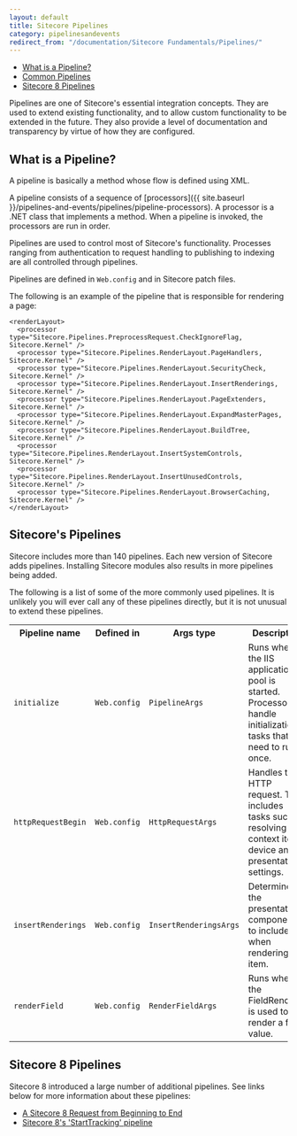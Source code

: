```yaml
---
layout: default
title: Sitecore Pipelines
category: pipelinesandevents
redirect_from: "/documentation/Sitecore Fundamentals/Pipelines/"
---
```


* [What is a Pipeline?](#what_is_a_pipeline)
* [Common Pipelines](#common_pipelines)
* [Sitecore 8 Pipelines](#sc8_pipelines)


Pipelines are one of Sitecore's essential integration concepts. They are used to extend existing functionality, and to allow custom functionality to be extended in the future. They also provide a level of documentation and transparency by virtue of how they are configured.

## <a name="what_is_a_pipeline">What is a Pipeline?</a>
A pipeline is basically a method whose flow is defined using XML. 

A pipeline consists of a sequence of [processors]({{ site.baseurl }}/pipelines-and-events/pipelines/pipeline-processors). A processor is a .NET class that implements a method. When a pipeline is invoked, the processors are run in order.

Pipelines are used to control most of Sitecore's functionality. Processes ranging from authentication to request handling to publishing to indexing are all controlled through pipelines.

Pipelines are defined in `Web.config` and in Sitecore patch files.

The following is an example of the pipeline that is responsible for rendering a page:

	<renderLayout>
	  <processor type="Sitecore.Pipelines.PreprocessRequest.CheckIgnoreFlag, Sitecore.Kernel" />
	  <processor type="Sitecore.Pipelines.RenderLayout.PageHandlers, Sitecore.Kernel" />
	  <processor type="Sitecore.Pipelines.RenderLayout.SecurityCheck, Sitecore.Kernel" />
	  <processor type="Sitecore.Pipelines.RenderLayout.InsertRenderings, Sitecore.Kernel" />
	  <processor type="Sitecore.Pipelines.RenderLayout.PageExtenders, Sitecore.Kernel" />
	  <processor type="Sitecore.Pipelines.RenderLayout.ExpandMasterPages, Sitecore.Kernel" />
	  <processor type="Sitecore.Pipelines.RenderLayout.BuildTree, Sitecore.Kernel" />
	  <processor type="Sitecore.Pipelines.RenderLayout.InsertSystemControls, Sitecore.Kernel" />
	  <processor type="Sitecore.Pipelines.RenderLayout.InsertUnusedControls, Sitecore.Kernel" />
	  <processor type="Sitecore.Pipelines.RenderLayout.BrowserCaching, Sitecore.Kernel" />
	</renderLayout>

## <a name="common_pipelines">Sitecore's Pipelines</a>

Sitecore includes more than 140 pipelines. Each new version of Sitecore adds pipelines. Installing Sitecore modules also results in more pipelines being added.

The following is a list of some of the more commonly used pipelines. It is unlikely you will ever call any of these pipelines directly, but it is not unusual to extend these pipelines.

<table>
<tr><th>Pipeline name</th><th>Defined in</th><th>Args type</th><th>Description</th></tr>
<tr><td><code>initialize</code></td><td><code>Web.config</code></td><td><code>PipelineArgs</code></td><td>Runs when the IIS application pool is started. Processors handle initialization tasks that need to run once.</td></tr>
<tr><td><code>httpRequestBegin</code></td><td><code>Web.config</code></td><td><code>HttpRequestArgs</code></td><td>Handles the HTTP request. This includes tasks such as resolving the context item, device and presentation settings.</td></tr>
<tr><td><code>insertRenderings</code></td><td><code>Web.config</code></td><td><code>InsertRenderingsArgs</code></td><td>Determines the presentation components to include when rendering an item.</td></tr>
<tr><td><code>renderField</code></td><td><code>Web.config</code></td><td><code>RenderFieldArgs</code></td><td>Runs when the FieldRenderer is used to render a field value.</td></tr>
</table>

## <a name="sc8_pipelines">Sitecore 8 Pipelines</a>

Sitecore 8 introduced a large number of additional pipelines. See links below for more information about these pipelines:

* [A Sitecore 8 Request from Beginning to End](http://sitecoreskills.blogspot.co.uk/2015/02/a-sitecore-8-request-from-beginning-to.html)
* [Sitecore 8's 'StartTracking' pipeline](http://sitecoreskills.blogspot.co.uk/2015/03/sitecore-pipelines-starttracking.html)